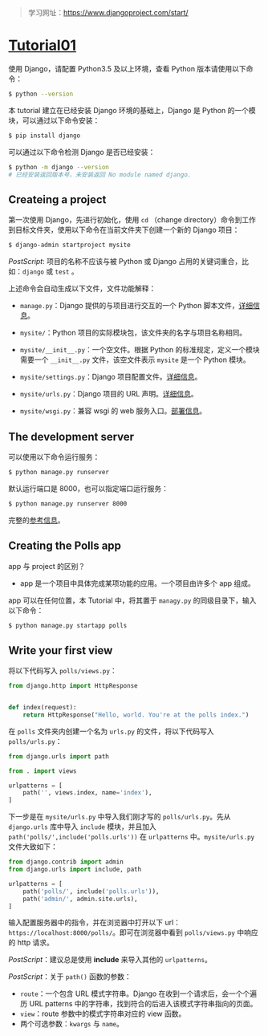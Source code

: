 > 学习网址：https://www.djangoproject.com/start/

# [Tutorial01](https://docs.djangoproject.com/en/2.1/intro/tutorial01/)

使用 Django，请配置 Python3.5 及以上环境，查看 Python 版本请使用以下命令：

```bash
$ python --version
```

本 tutorial 建立在已经安装 Django 环境的基础上，Django 是 Python 的一个模块，可以通过以下命令安装：

```bash
$ pip install django
```

可以通过以下命令检测 Django 是否已经安装：

```bash
$ python -m django --version
# 已经安装返回版本号，未安装返回 No module named django.
```

## Createing a project

第一次使用 Django，先进行初始化，使用 `cd` （change directory）命令到工作到目标文件夹，使用以下命令在当前文件夹下创建一个新的 Django 项目：

```bash
$ django-admin startproject mysite
```

*PostScript*: 项目的名称不应该与被 Python 或 Django 占用的关键词重合，比如：`django` 或 `test` 。

上述命令会自动生成以下文件，文件功能解释：

- `manage.py`：Django 提供的与项目进行交互的一个 Python 脚本文件，[详细信息](https://docs.djangoproject.com/en/2.1/ref/django-admin/)。
- `mysite/`：Python 项目的实际模块包，该文件夹的名字与项目名称相同。
- `mysite/__init__.py`：一个空文件。根据 Python 的标准规定，定义一个模块需要一个 `__init__.py` 文件，该空文件表示 `mysite` 是一个 Python 模块。
- `mysite/settings.py`：Django 项目配置文件。[详细信息](https://docs.djangoproject.com/en/2.1/topics/settings/)。

- `mysite/urls.py`：Django 项目的 URL 声明。[详细信息](https://docs.djangoproject.com/en/2.1/topics/http/urls/)。
- `mysite/wsgi.py`：兼容 wsgi 的 web 服务入口。[部署信息](https://docs.djangoproject.com/en/2.1/howto/deployment/wsgi/)。

## The development server

可以使用以下命令运行服务：

```bash
$ python manage.py runserver
```

默认运行端口是 8000，也可以指定端口运行服务：

```bash
$ python manage.py runserver 8000
```

完整的[参考信息](https://docs.djangoproject.com/en/2.1/ref/django-admin/#django-admin-runserver)。

## Creating the Polls app

app 与 project 的区别？

- app 是一个项目中具体完成某项功能的应用。一个项目由许多个 app 组成。

app 可以在任何位置，本 Tutorial 中，将其置于 `managy.py` 的同级目录下，输入以下命令：

```bash
$ python manage.py startapp polls
```

## Write your first view

将以下代码写入 `polls/views.py`：

```python
from django.http import HttpResponse


def index(request):
    return HttpResponse("Hello, world. You're at the polls index.")
```

在 `polls` 文件夹内创建一个名为 `urls.py` 的文件，将以下代码写入 `polls/urls.py`：

```python
from django.urls import path

from . import views

urlpatterns = [
    path('', views.index, name='index'),
]
```

下一步是在 `mysite/urls.py` 中导入我们刚才写的 `polls/urls.py`。先从 `django.urls` 库中导入 `include` 模块，并且加入 `path('polls/',include('polls.urls'))` 在 `urlpatterns` 中。`mysite/urls.py` 文件大致如下：

```python
from django.contrib import admin
from django.urls import include, path

urlpatterns = [
    path('polls/', include('polls.urls')),
    path('admin/', admin.site.urls),
]
```

输入配置服务器中的指令，并在浏览器中打开以下 url：`https://localhost:8000/polls/`。即可在浏览器中看到 `polls/views.py` 中响应的 http 请求。



*PostScript*：建议总是使用 **include** 来导入其他的 `urlpatterns`。

*PostScript*：关于 `path()` 函数的参数：

- `route`：一个包含 URL 模式字符串。Django 在收到一个请求后，会一个个遍历 URL patterns 中的字符串，找到符合的后进入该模式字符串指向的页面。
- `view`：route 参数中的模式字符串对应的 view 函数。
- 两个可选参数：`kwargs` 与 `name`。

